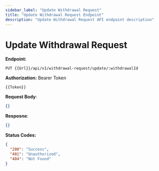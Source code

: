 ```yaml
---
sidebar_label: "Update Withdrawal Request"
title: "Update Withdrawal Request Endpoint"
description: "Update Withdrawal Request API endpoint description"
---
```


# Update Withdrawal Request

**Endpoint:**

```
PUT {{Url}}/api/v1/withdrawal-request/update/:withdrawalId
```

**Authorization:** Bearer Token

```
{{Token}}
```

**Request Body**:

```json
{}
```

**Resposne**:

```json
{}
```

**Status Codes:**

```json
{
  "200": "Success",
  "401": "Unauthorized",
  "404": "Not Found"
}
```

